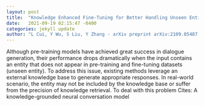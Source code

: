 ```yaml
---
layout: post
title:  "Knowledge Enhanced Fine-Tuning for Better Handling Unseen Entities in Dialogue Generation"
date:   2021-09-19 02:15:47 -0400
categories: jekyll update
author: "L Cui, Y Wu, S Liu, Y Zhang - arXiv preprint arXiv:2109.05487, 2021"
---
```

Although pre-training models have achieved great success in dialogue generation, their performance drops dramatically when the input contains an entity that does not appear in pre-training and fine-tuning datasets (unseen entity). To address this issue, existing methods leverage an external knowledge base to generate appropriate responses. In real-world scenario, the entity may not be included by the knowledge base or suffer from the precision of knowledge retrieval. To deal with this problem Cites: A knowledge-grounded neural conversation model